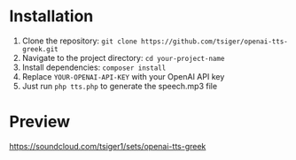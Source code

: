 # Installation

1. Clone the repository: `git clone https://github.com/tsiger/openai-tts-greek.git`
2. Navigate to the project directory: `cd your-project-name`
3. Install dependencies: `composer install`
4. Replace `YOUR-OPENAI-API-KEY` with your OpenAI API key
5. Just run `php tts.php` to generate the speech.mp3 file

# Preview
https://soundcloud.com/tsiger1/sets/openai-tts-greek
